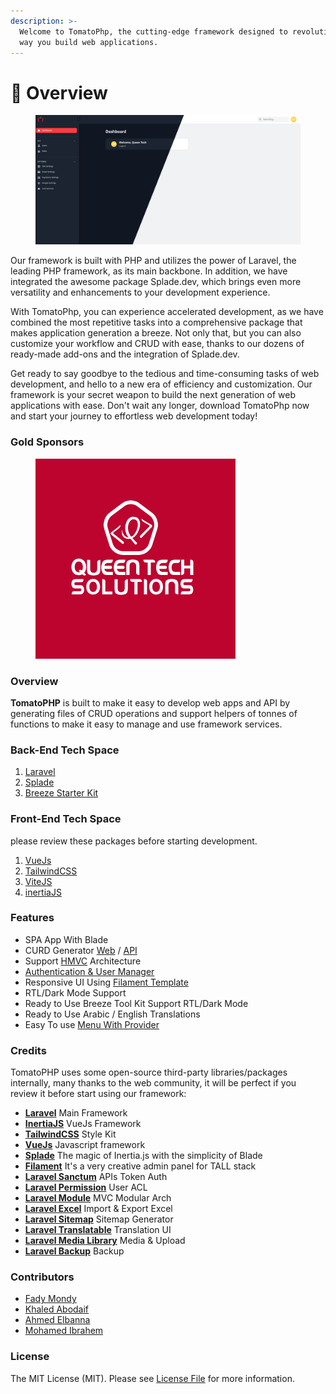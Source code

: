 ```yaml
---
description: >-
  Welcome to TomatoPhp, the cutting-edge framework designed to revolutionize the
  way you build web applications.
---
```


# 🚀 Overview

<figure><img src=".gitbook/assets/cover (2).png" alt=""><figcaption></figcaption></figure>

Our framework is built with PHP and utilizes the power of Laravel, the leading PHP framework, as its main backbone. In addition, we have integrated the awesome package Splade.dev, which brings even more versatility and enhancements to your development experience.

With TomatoPhp, you can experience accelerated development, as we have combined the most repetitive tasks into a comprehensive package that makes application generation a breeze. Not only that, but you can also customize your workflow and CRUD with ease, thanks to our dozens of ready-made add-ons and the integration of Splade.dev.

Get ready to say goodbye to the tedious and time-consuming tasks of web development, and hello to a new era of efficiency and customization. Our framework is your secret weapon to build the next generation of web applications with ease. Don't wait any longer, download TomatoPhp now and start your journey to effortless web development today!

>

### Gold Sponsors

<figure><img src=".gitbook/assets/109404907_3108551212563042_198488632876570388_n.png" alt=""><figcaption></figcaption></figure>

### Overview

**TomatoPHP** is built to make it easy to develop web apps and API by generating files of CRUD operations and support helpers of tonnes of functions to make it easy to manage and use framework services.

### Back-End Tech Space

1. [Laravel](https://laravel.com/)
2. [Splade](https://splade.dev)
3. [Breeze Starter Kit](https://splade.dev/docs/breeze)

### Front-End Tech Space

please review these packages before starting development.

1. [VueJs](https://vuejs.org/)
2. [TailwindCSS](https://tailwindcss.com/)
3. [ViteJS](https://vitejs.dev/)
4. [inertiaJS](https://inertiajs.com)

### Features

* SPA App With Blade
* CURD Generator [Web](broken-reference/) / [API](plugins/tomato-api.md)
* Support [HMVC](https://nwidart.com/laravel-modules/v6/introduction) Architecture
* [Authentication & User Manager](plugins/tomato-roles/)
* Responsive UI Using [Filament Template](broken-reference/)
* RTL/Dark Mode Support
* Ready to Use Breeze Tool Kit Support RTL/Dark Mode
* Ready to Use Arabic / English Translations
* Easy To use [Menu With Provider](tomato-admin/menu.md)

### Credits

TomatoPHP uses some open-source third-party libraries/packages internally, many thanks to the web community, it will be perfect if you review it before start using our framework:

* [**Laravel**](https://laravel.com/) Main Framework
* [**InertiaJS**](https://inertiajs.com/) VueJs Framework
* [**TailwindCSS**](https://tailwindcss.com/) Style Kit
* [**VueJs**](https://vuejs.org/) Javascript framework
* [**Splade**](https://splade.dev) The magic of Inertia.js with the simplicity of Blade
* [**Filament**](https://filamentphp.com/) It's a very creative admin panel for TALL stack
* [**Laravel Sanctum**](https://laravel.com/docs/8.x/sanctum) APIs Token Auth
* [**Laravel Permission**](https://spatie.be/docs/laravel-permission/v4/introduction) User ACL
* [**Laravel Module**](https://nwidart.com/laravel-modules/v6/introduction) MVC Modular Arch
* [**Laravel Excel**](https://laravel-excel.com/) Import & Export Excel
* [**Laravel Sitemap**](https://github.com/spatie/laravel-sitemap) Sitemap Generator
* [**Laravel Translatable**](https://github.com/spatie/laravel-translatable) Translation UI
* [**Laravel Media Library**](https://github.com/spatie/laravel-medialibrary) Media & Upload
* [**Laravel Backup**](https://github.com/spatie/laravel-backup) Backup

### Contributors

* [Fady Mondy](https://github.com/3x1io)
* [Khaled Abodaif](https://github.com/khaledAbodaif)
* [Ahmed Elbanna](https://github.com/Ahmed-Elbanna-Git)
* [Mohamed Ibrahem](https://github.com/marious)

### License

The MIT License (MIT). Please see [License File](https://github.com/queents/vilt/blob/master/LICENSE.md) for more information.
